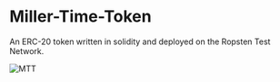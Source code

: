 # Miller-Time-Token
An ERC-20 token written in solidity and deployed on the Ropsten Test Network.


![MTT](https://user-images.githubusercontent.com/97418619/172993244-0704910b-0b55-4783-b3f4-a8bf31fff117.PNG)
